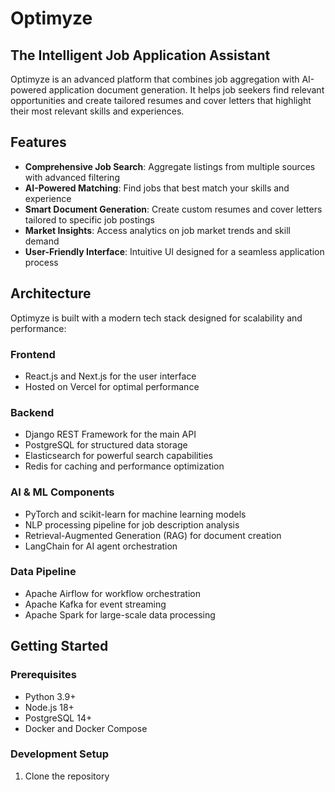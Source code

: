 # Optimyze

## The Intelligent Job Application Assistant

Optimyze is an advanced platform that combines job aggregation with AI-powered application document generation. It helps job seekers find relevant opportunities and create tailored resumes and cover letters that highlight their most relevant skills and experiences.

## Features

- **Comprehensive Job Search**: Aggregate listings from multiple sources with advanced filtering
- **AI-Powered Matching**: Find jobs that best match your skills and experience
- **Smart Document Generation**: Create custom resumes and cover letters tailored to specific job postings
- **Market Insights**: Access analytics on job market trends and skill demand
- **User-Friendly Interface**: Intuitive UI designed for a seamless application process

## Architecture

Optimyze is built with a modern tech stack designed for scalability and performance:

### Frontend
- React.js and Next.js for the user interface
- Hosted on Vercel for optimal performance

### Backend
- Django REST Framework for the main API
- PostgreSQL for structured data storage
- Elasticsearch for powerful search capabilities
- Redis for caching and performance optimization

### AI & ML Components
- PyTorch and scikit-learn for machine learning models
- NLP processing pipeline for job description analysis
- Retrieval-Augmented Generation (RAG) for document creation
- LangChain for AI agent orchestration

### Data Pipeline
- Apache Airflow for workflow orchestration
- Apache Kafka for event streaming
- Apache Spark for large-scale data processing

## Getting Started

### Prerequisites

- Python 3.9+
- Node.js 18+
- PostgreSQL 14+
- Docker and Docker Compose

### Development Setup

1. Clone the repository